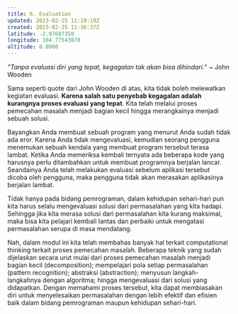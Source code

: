 ```yaml
---
title: 6. Evaluation
updated: 2023-02-25 11:19:19Z
created: 2023-02-25 11:16:37Z
latitude: -2.97607350
longitude: 104.77543070
altitude: 0.0000
---
```


*"Tanpa evaluasi diri yang tepat, kegagalan tak akan bisa dihindari.*" ~ John Wooden

Sama seperti quote dari John Wooden di atas, kita tidak boleh melewatkan kegiatan evaluasi. **Karena salah satu penyebab kegagalan adalah kurangnya proses evaluasi yang tepat**. Kita telah melalui proses pemecahan masalah menjadi bagian kecil hingga merangkainya menjadi sebuah solusi.

Bayangkan Anda membuat sebuah program yang menurut Anda sudah tidak ada eror. Karena Anda tidak mengevaluasi, kemudian seorang pengguna menemukan sebuah kendala yang membuat program tersebut terasa lambat. Ketika Anda memeriksa kembali ternyata ada beberapa kode yang harusnya perlu ditambahkan untuk membuat programnya berjalan lancar. Seandainya Anda telah melakukan evaluasi sebelum aplikasi tersebut dicoba oleh pengguna, maka pengguna tidak akan merasakan aplikasinya berjalan lambat.

Tidak hanya pada bidang pemrograman, dalam kehidupan sehari-hari pun kita harus selalu mengevaluasi solusi dari permasalahan yang kita hadapi. Sehingga jika kita merasa solusi dari permasalahan kita kurang maksimal, maka bisa kita pelajari kembali lantas dan perbaiki untuk mengatasi permasalahan serupa di masa mendatang.

Nah, dalam modul ini kita telah membahas banyak hal terkait computational thinking terkait proses pemecahan masalah. Beberapa teknik yang sudah dijelaskan secara urut mulai dari proses pemecahan masalah menjadi bagian kecil (decomposition); mempelajari pola setiap permasalahan (pattern recognition); abstraksi (abstraction); menyusun langkah-langkahnya dengan algoritma; hingga mengevaluasi dari solusi yang didapatkan. Dengan memahami proses tersebut, kita dapat membiasakan diri untuk menyelesaikan permasalahan dengan lebih efektif dan efisien baik dalam bidang pemrograman maupun kehidupan sehari-hari.